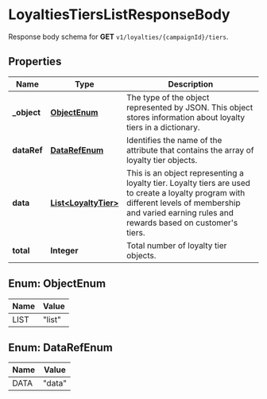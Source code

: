 

# LoyaltiesTiersListResponseBody

Response body schema for **GET** `v1/loyalties/{campaignId}/tiers`.

## Properties

| Name | Type | Description |
|------------ | ------------- | ------------- |
|**_object** | [**ObjectEnum**](#ObjectEnum) | The type of the object represented by JSON. This object stores information about loyalty tiers in a dictionary. |
|**dataRef** | [**DataRefEnum**](#DataRefEnum) | Identifies the name of the attribute that contains the array of loyalty tier objects. |
|**data** | [**List&lt;LoyaltyTier&gt;**](LoyaltyTier.md) | This is an object representing a loyalty tier. Loyalty tiers are used to create a loyalty program with different levels of membership and varied earning rules and rewards based on customer&#39;s tiers. |
|**total** | **Integer** | Total number of loyalty tier objects. |



## Enum: ObjectEnum

| Name | Value |
|---- | -----|
| LIST | &quot;list&quot; |



## Enum: DataRefEnum

| Name | Value |
|---- | -----|
| DATA | &quot;data&quot; |



